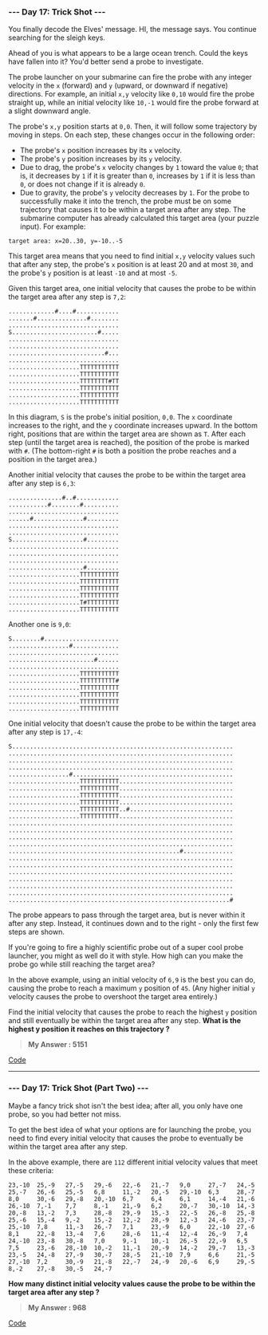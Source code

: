 
### **--- Day 17: Trick Shot ---**
You finally decode the Elves' message. HI, the message says. You continue searching for the sleigh keys.

Ahead of you is what appears to be a large ocean trench. Could the keys have fallen into it? You'd better send a probe to investigate.

The probe launcher on your submarine can fire the probe with any integer velocity in the ```x``` (forward) and ```y``` (upward, or downward if negative) directions. For example, an initial ```x,y``` velocity like ```0,10``` would fire the probe straight up, while an initial velocity like ```10,-1``` would fire the probe forward at a slight downward angle.

The probe's ```x,y``` position starts at ```0,0```. Then, it will follow some trajectory by moving in steps. On each step, these changes occur in the following order:

* The probe's ```x``` position increases by its ```x``` velocity.
* The probe's ```y``` position increases by its ```y``` velocity.
* Due to drag, the probe's ```x``` velocity changes by ```1``` toward the value ```0```; that is, it decreases by ```1``` if it is greater than ```0```, increases by ```1``` if it is less than ```0```, or does not change if it is already ```0```.
* Due to gravity, the probe's ```y``` velocity decreases by ```1```.
For the probe to successfully make it into the trench, the probe must be on some trajectory that causes it to be within a target area after any step. The submarine computer has already calculated this target area (your puzzle input). For example:
```
target area: x=20..30, y=-10..-5
```
This target area means that you need to find initial ```x,y``` velocity values such that after any step, the probe's ```x``` position is at least 20 and at most ```30```, and the probe's ```y``` position is at least ```-10``` and at most ```-5```.

Given this target area, one initial velocity that causes the probe to be within the target area after any step is ```7,2```:
```
.............#....#............
.......#..............#........
...............................
S........................#.....
...............................
...............................
...........................#...
...............................
....................TTTTTTTTTTT
....................TTTTTTTTTTT
....................TTTTTTTT#TT
....................TTTTTTTTTTT
....................TTTTTTTTTTT
....................TTTTTTTTTTT
```
In this diagram, ```S``` is the probe's initial position, ```0,0```. The ```x``` coordinate increases to the right, and the ```y``` coordinate increases upward. In the bottom right, positions that are within the target area are shown as ```T```. After each step (until the target area is reached), the position of the probe is marked with ```#```. (The bottom-right ```#``` is both a position the probe reaches and a position in the target area.)

Another initial velocity that causes the probe to be within the target area after any step is ```6,3```:
```
...............#..#............
...........#........#..........
...............................
......#..............#.........
...............................
...............................
S....................#.........
...............................
...............................
...............................
.....................#.........
....................TTTTTTTTTTT
....................TTTTTTTTTTT
....................TTTTTTTTTTT
....................TTTTTTTTTTT
....................T#TTTTTTTTT
....................TTTTTTTTTTT
```
Another one is ```9,0```:
```
S........#.....................
.................#.............
...............................
........................#......
...............................
....................TTTTTTTTTTT
....................TTTTTTTTTT#
....................TTTTTTTTTTT
....................TTTTTTTTTTT
....................TTTTTTTTTTT
....................TTTTTTTTTTT
```
One initial velocity that doesn't cause the probe to be within the target area after any step is ```17,-4```:
```
S..............................................................
...............................................................
...............................................................
...............................................................
.................#.............................................
....................TTTTTTTTTTT................................
....................TTTTTTTTTTT................................
....................TTTTTTTTTTT................................
....................TTTTTTTTTTT................................
....................TTTTTTTTTTT..#.............................
....................TTTTTTTTTTT................................
...............................................................
...............................................................
...............................................................
...............................................................
................................................#..............
...............................................................
...............................................................
...............................................................
...............................................................
...............................................................
...............................................................
..............................................................#
```
The probe appears to pass through the target area, but is never within it after any step. Instead, it continues down and to the right - only the first few steps are shown.

If you're going to fire a highly scientific probe out of a super cool probe launcher, you might as well do it with style. How high can you make the probe go while still reaching the target area?

In the above example, using an initial velocity of ```6,9``` is the best you can do, causing the probe to reach a maximum ```y``` position of ```45```. (Any higher initial ```y``` velocity causes the probe to overshoot the target area entirely.)

Find the initial velocity that causes the probe to reach the highest ```y``` position and still eventually be within the target area after any step. **What is the highest y position it reaches on this trajectory ?**

> **My Answer : 5151**

[Code]()
 
------
 
### **--- Day 17: Trick Shot (Part Two) ---**
Maybe a fancy trick shot isn't the best idea; after all, you only have one probe, so you had better not miss.

To get the best idea of what your options are for launching the probe, you need to find every initial velocity that causes the probe to eventually be within the target area after any step.

In the above example, there are ```112``` different initial velocity values that meet these criteria:
```
23,-10  25,-9   27,-5   29,-6   22,-6   21,-7   9,0     27,-7   24,-5
25,-7   26,-6   25,-5   6,8     11,-2   20,-5   29,-10  6,3     28,-7
8,0     30,-6   29,-8   20,-10  6,7     6,4     6,1     14,-4   21,-6
26,-10  7,-1    7,7     8,-1    21,-9   6,2     20,-7   30,-10  14,-3
20,-8   13,-2   7,3     28,-8   29,-9   15,-3   22,-5   26,-8   25,-8
25,-6   15,-4   9,-2    15,-2   12,-2   28,-9   12,-3   24,-6   23,-7
25,-10  7,8     11,-3   26,-7   7,1     23,-9   6,0     22,-10  27,-6
8,1     22,-8   13,-4   7,6     28,-6   11,-4   12,-4   26,-9   7,4
24,-10  23,-8   30,-8   7,0     9,-1    10,-1   26,-5   22,-9   6,5
7,5     23,-6   28,-10  10,-2   11,-1   20,-9   14,-2   29,-7   13,-3
23,-5   24,-8   27,-9   30,-7   28,-5   21,-10  7,9     6,6     21,-5
27,-10  7,2     30,-9   21,-8   22,-7   24,-9   20,-6   6,9     29,-5
8,-2    27,-8   30,-5   24,-7
```
**How many distinct initial velocity values cause the probe to be within the target area after any step ?**

> **My Answer : 968**

[Code]()

